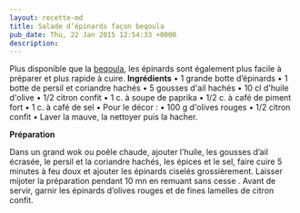 ```yaml
---
layout: recette-md
title: Salade d’épinards façon beqoula
pub_date: Thu, 22 Jan 2015 12:54:33 +0000
description: 
---
```

Plus disponible que la <a title="Salade de beqoula (mauve)" href="http://ketorama.ma/salade-de-beqoula-mauve/">beqoula</a>, les épinards sont également plus facile à préparer et plus rapide à cuire.
<strong>Ingrédients</strong>
• 1 grande botte d’épinards
• 1 botte de persil et coriandre hachés
• 5 gousses d'ail hachés
• 10 cl d'huile d'olive
• 1/2 citron confit
• 1 c. à soupe de paprika
• 1/2 c. à café de piment fort
• 1 c. à café de sel
• Pour le décor :
• 100 g d'olives rouges
• 1/2 citron confit
• Laver la mauve, la nettoyer puis la hacher.

<strong>Préparation</strong>

Dans un grand wok ou poêle chaude, ajouter l’huile, les gousses d’ail écrasée, le persil et la coriandre hachés, les épices et le sel, faire cuire 5 minutes à feu doux et ajouter les épinards ciselés grossièrement.
Laisser mijoter la préparation pendant 10 mn en remuant sans cesse .
Avant de servir, garnir les épinards d’olives rouges et de fines lamelles de citron confit.
